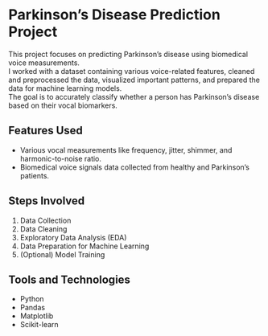 # Parkinson’s Disease Prediction Project

This project focuses on predicting Parkinson’s disease using biomedical voice measurements.  
I worked with a dataset containing various voice-related features, cleaned and preprocessed the data, visualized important patterns, and prepared the data for machine learning models.  
The goal is to accurately classify whether a person has Parkinson’s disease based on their vocal biomarkers.

## Features Used
- Various vocal measurements like frequency, jitter, shimmer, and harmonic-to-noise ratio.
- Biomedical voice signals data collected from healthy and Parkinson’s patients.

## Steps Involved
1. Data Collection
2. Data Cleaning
3. Exploratory Data Analysis (EDA)
4. Data Preparation for Machine Learning
5. (Optional) Model Training

## Tools and Technologies
- Python
- Pandas
- Matplotlib
- Scikit-learn
